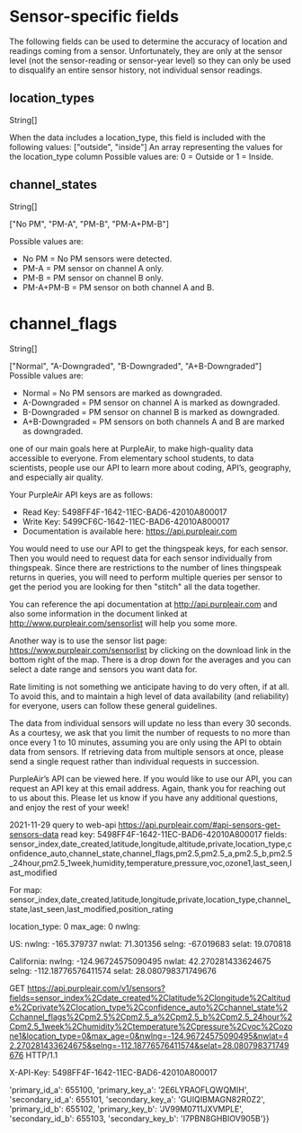# Sensor-specific fields

The following fields can be used to determine the accuracy of location and 
readings coming from a sensor. Unfortunately, they are only at the sensor 
level (not the sensor-reading or sensor-year level) so they can only be used 
to disqualify an entire sensor history, not individual sensor readings.

## location_types
String[] 	

When the data includes a location_type, this field is included with the following values: ["outside", "inside"] An array representing the values for the location_type column
Possible values are: 0 = Outside or 1 = Inside.

## channel_states
String[] 	

["No PM", "PM-A", "PM-B", "PM-A+PM-B"] 

Possible values are:
- No PM = No PM sensors were detected.
- PM-A = PM sensor on channel A only.
- PM-B = PM sensor on channel B only.
- PM-A+PM-B = PM sensor on both channel A and B.

# channel_flags
String[] 	

["Normal", "A-Downgraded", "B-Downgraded", "A+B-Downgraded"] 
Possible values are:
- Normal = No PM sensors are marked as downgraded.
- A-Downgraded = PM sensor on channel A is marked as downgraded.
- B-Downgraded = PM sensor on channel B is marked as downgraded.
- A+B-Downgraded = PM sensors on both channels A and B are marked as downgraded.



one of our main goals here at PurpleAir, to make high-quality data accessible to everyone. From elementary school students, to data scientists, people use our API to learn more about coding, API’s, geography, and especially air quality.

Your PurpleAir API keys are as follows:

- Read Key: 5498FF4F-1642-11EC-BAD6-42010A800017
- Write Key: 5499CF6C-1642-11EC-BAD6-42010A800017
- Documentation is available here: https://api.purpleair.com

You would need to use our API to get the thingspeak keys, for each sensor.  Then you would need to request data for each sensor individually from thingspeak. Since there are restrictions to the number of lines thingspeak returns in queries, you will need to perform multiple queries per sensor to get the period you are looking for then "stitch" all the data together.  

You can reference the api documentation at http://api.purpleair.com and also some information in the document linked at http://www.purpleair.com/sensorlist will help you some more.

Another way is to use the sensor list page:  https://www.purpleair.com/sensorlist   by clicking on the download link in the bottom right of the map. There is a drop down for the averages and you can select a date range and sensors you want data for.

Rate limiting is not something we anticipate having to do very often, if at all. To avoid this, and to maintain a high level of data availability (and reliability) for everyone, users can follow these general guidelines. 

The data from individual sensors will update no less than every 30 seconds. As a courtesy, we ask that you limit the number of requests to no more than once every 1 to 10 minutes, assuming you are only using the API to obtain data from sensors. If retrieving data from multiple sensors at once, please send a single request rather than individual requests in succession. 

PurpleAir’s API can be viewed here. If you would like to use our API, you can request an API key at this email address. Again, thank you for reaching out to us about this. Please let us know if you have any additional questions, and enjoy the rest of your week!


2021-11-29 query to web-api
https://api.purpleair.com/#api-sensors-get-sensors-data
read key: 5498FF4F-1642-11EC-BAD6-42010A800017
fields: sensor_index,date_created,latitude,longitude,altitude,private,location_type,confidence_auto,channel_state,channel_flags,pm2.5,pm2.5_a,pm2.5_b,pm2.5_24hour,pm2.5_1week,humidity,temperature,pressure,voc,ozone1,last_seen,last_modified

For map:
sensor_index,date_created,latitude,longitude,private,location_type,channel_state,last_seen,last_modified,position_rating

location_type: 0
max_age: 0
nwlng: 

US:
nwlng: -165.379737
nwlat: 71.301356
selng: -67.019683
selat: 19.070818

California:
nwlng: -124.96724575090495
nwlat: 42.270281433624675
selng: -112.18776576411574
selat: 28.080798371749676

GET https://api.purpleair.com/v1/sensors?fields=sensor_index%2Cdate_created%2Clatitude%2Clongitude%2Caltitude%2Cprivate%2Clocation_type%2Cconfidence_auto%2Cchannel_state%2Cchannel_flags%2Cpm2.5%2Cpm2.5_a%2Cpm2.5_b%2Cpm2.5_24hour%2Cpm2.5_1week%2Chumidity%2Ctemperature%2Cpressure%2Cvoc%2Cozone1&location_type=0&max_age=0&nwlng=-124.96724575090495&nwlat=42.270281433624675&selng=-112.18776576411574&selat=28.080798371749676 HTTP/1.1

X-API-Key: 5498FF4F-1642-11EC-BAD6-42010A800017


'primary_id_a': 655100, 'primary_key_a': '2E6LYRAOFLQWQMIH',
'secondary_id_a': 655101, 'secondary_key_a': 'GUIQIBMAGN82R0Z2',
'primary_id_b': 655102, 'primary_key_b': 'JV99M0711JXVMPLE',
'secondary_id_b': 655103, 'secondary_key_b': 'I7PBN8GHBIOV905B'}}